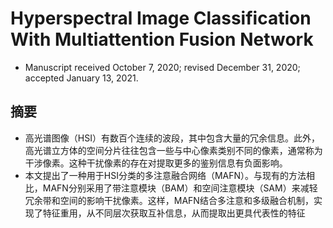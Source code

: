 # Hyperspectral Image Classification With Multiattention Fusion Network
- Manuscript received October 7, 2020; revised December 31, 2020; accepted January 13, 2021.
## 摘要
- 高光谱图像（HSI）有数百个连续的波段，其中包含大量的冗余信息。此外，高光谱立方体的空间分片往往包含一些与中心像素类别不同的像素，通常称为干涉像素。这种干扰像素的存在对提取更多的鉴别信息有负面影响。
- 本文提出了一种用于HSI分类的多注意融合网络（MAFN）。与现有的方法相比，MAFN分别采用了带注意模块（BAM）和空间注意模块（SAM）来减轻冗余带和空间的影响干扰像素。这样，MAFN结合多注意和多级融合机制，实现了特征重用，从不同层次获取互补信息，从而提取出更具代表性的特征
